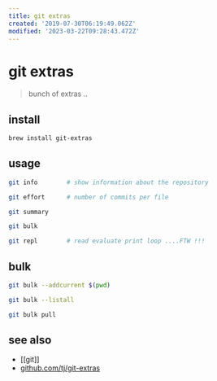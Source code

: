 ```yaml
---
title: git extras
created: '2019-07-30T06:19:49.062Z'
modified: '2023-03-22T09:28:43.472Z'
---
```


# git extras

> bunch of extras ..

## install

```sh
brew install git-extras
```

## usage

```sh
git info        # show information about the repository

git effort      # number of commits per file

git summary

git bulk

git repl        # read evaluate print loop ....FTW !!!
```

## bulk

```sh
git bulk --addcurrent $(pwd)

git bulk --listall

git bulk pull
```

## see also

- [[git]]
- [github.com/tj/git-extras](https://github.com/tj/git-extras/blob/master/Commands.md)
